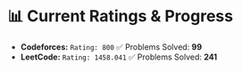 














# 📊 Current Ratings & Progress

- **Codeforces:** `Rating: 800`  ✅ Problems Solved: **99**
- **LeetCode:** `Rating: 1458.041`  ✅ Problems Solved: **241**

